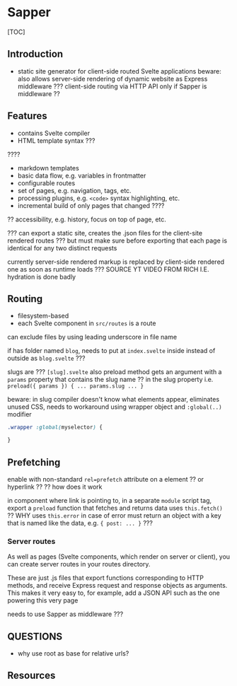 # Sapper

[TOC]


<!-- ToDo: finish -->

## Introduction

- static site generator for client-side routed Svelte applications
beware: also allows server-side rendering of dynamic website as Express middleware
??? client-side routing via HTTP API only if Sapper is middleware ??

<!-- todo: update "framework" to correct term in 8. Website architecture -->


## Features

- contains Svelte compiler
- HTML template syntax ???

????
- markdown templates
- basic data flow, e.g. variables in frontmatter
- configurable routes
- set of pages, e.g. navigation, tags, etc.
- processing plugins, e.g. `<code>` syntax highlighting, etc.
- incremental build of only pages that changed
????

?? accessibility, e.g. history, focus on top of page, etc.

??? can export a static site, creates the .json files for the client-site rendered routes
??? but must make sure before exporting that each page is identical for any two distinct requests


currently server-side rendered markup is replaced by client-side rendered one as soon as runtime loads ??? SOURCE YT VIDEO FROM RICH
    I.E. hydration is done badly


## Routing

- filesystem-based
- each Svelte component in `src/routes` is a route

can exclude files by using leading underscore in file name

if has folder named `blog`, needs to put at `index.svelte` inside instead of outside as `blog.svelte` ???

slugs are ???
`[slug].svelte`
also preload method gets an argument with a `params` property that contains the slug name ?? in the slug property
i.e. `preload({ params }) { ... params.slug ... }`

beware: in slug compiler doesn't know what elements appear, eliminates unused CSS, needs to workaround using wrapper object and `:global(..)` modifier
```css
.wrapper :global(myselector) {

}
```

## Prefetching

enable with non-standard `rel=prefetch` attribute on a element ?? or hyperlink ??
?? how does it work

in component where link is pointing to, in a separate `module` script tag, export a `preload` function that fetches and returns data
uses `this.fetch()` ?? WHY
uses `this.error` in case of error
must return an object with a key that is named like the data, e.g. `{ post: ... }` ???

### Server routes

As well as pages (Svelte components, which render on server or client), you can create server routes in your routes directory.

These are just .js files that export functions corresponding to HTTP methods, and receive Express request and response objects as arguments.
This makes it very easy to, for example, add a JSON API such as the one powering this very page

needs to use Sapper as middleware ???


## QUESTIONS

- why use root as base for relative urls?

## Resources